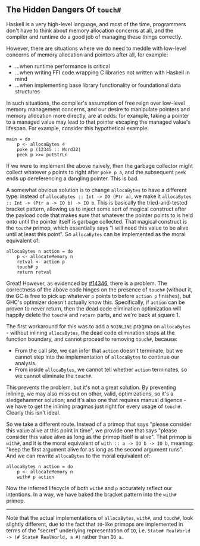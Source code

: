 ## The Hidden Dangers Of `touch#`



Haskell is a very high-level language, and most of the time, programmers don't have to think about memory allocation concerns at all, and the compiler and runtime do a good job of managing these things correctly.



However, there are situations where we do need to meddle with low-level concerns of memory allocation and pointers after all, for example:


- ...when runtime performance is critical
- ...when writing FFI code wrapping C libraries not written with Haskell in mind
- ...when implementing base library functionality or foundational data structures


In such situations, the compiler's assumption of free reign over low-level memory management concerns, and our desire to manipulate pointers and memory allocation more directly, are at odds: for example, taking a pointer to a managed value may lead to that pointer escaping the managed value's lifespan. For example, consider this hypothetical example:


```
main = do
    p <- allocaBytes 4
    poke p (12345 :: Word32)
    peek p >>= putStrLn
```


If we were to implement the above naively, then the garbage collector might collect whatever `p` points to right after `poke p a`, and the subsequent `peek` ends up dereferencing a dangling pointer. This is bad.



A somewhat obvious solution is to change `allocaBytes` to have a different type: instead of `allocaBytes :: Int -> IO (Ptr a)`, we make it `allocaBytes :: Int -> (Ptr a -> IO b) -> IO b`. This is basically the tried-and-tested bracket pattern, allowing us to inject some sort of magical construct after the payload code that makes sure that whatever the pointer points to is held onto until the pointer itself is garbage collected. That magical construct is the `touch#` primop, which essentially says "I will need this value to be alive until at least this point". So `allocaBytes` can be implemented as the moral equivalent of:


```
allocaBytes n action = do
    p <- allocateMemory n
    retval <- action p
    touch# p
    return retval
```


Great! However, as evidenced by [\#14346](https://gitlab.staging.haskell.org/ghc/ghc/issues/14346), there is a problem. The correctness of the above code hinges on the presence of `touch#` (without it, the GC is free to pick up whatever `p` points to before `action p` finishes), but GHC's optimizer doesn't actually know this. Specifically, if `action` can be proven to never return, then the dead code elimination optimization will happily delete the `touch#` and `return` parts, and we're back at square 1.



The first workaround for this was to add a `NOINLINE` pragma on `allocaBytes` - without inlining `allocaBytes`, the dead code elimination stops at the function boundary, and cannot proceed to removing `touch#`, because:


- From the call site, we can infer that `action` doesn't terminate, but we cannot step into the implementation of `allocaBytes` to continue our analysis.
- From inside `allocaBytes`, we cannot tell whether `action` terminates, so we cannot eliminate the `touch#`.


This prevents the problem, but it's not a great solution. By preventing inlining, we may also miss out on other, valid, optimizations, so it's a sledgehammer solution; and it's also one that requires manual diligence - we have to get the inlining pragmas just right for every usage of `touch#`. Clearly this isn't ideal.



So we take a different route. Instead of a primop that says "please consider this value alive at this point in time", we provide one that says "please consider this value alive as long as the primop itself is alive". That primop is `with#`, and it is the moral equivalent of `with :: a -> IO b -> IO b`, meaning: "keep the first argument alive for as long as the second argument runs". And we can rewrite `allocaBytes` to the moral equivalent of:


```
allocaBytes n action = do
    p <- allocateMemory n
    with# p action
```


Now the inferred lifecycle of both `with#` and `p` accurately reflect our intentions. In a way, we have baked the bracket pattern into the `with#` primop.


---



Note that the actual implementations of `allocaBytes`, `with#`, and `touch#`, look slightly different, due to the fact that `IO`-like primops are implemented in terms of the "secret" underlying representation of `IO`, i.e. `State# RealWorld -> (# State# RealWorld, a #)` rather than `IO a`.


